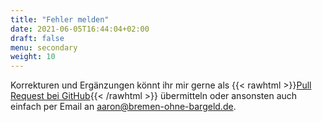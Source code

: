 ```yaml
---
title: "Fehler melden"
date: 2021-06-05T16:44:04+02:00
draft: false
menu: secondary
weight: 10
---
```


Korrekturen und Ergänzungen könnt ihr mir gerne als {{< rawhtml >}}<a href="https://github.com/bremen-ohne-bargeld/bremen-ohne-bargeld.github.io" target="_blank">Pull Request bei GitHub</a>{{< /rawhtml >}} übermitteln oder ansonsten auch einfach per Email an [aaron@bremen-ohne-bargeld.de](mailto:aaron@bremen-ohne-bargeld.de).
